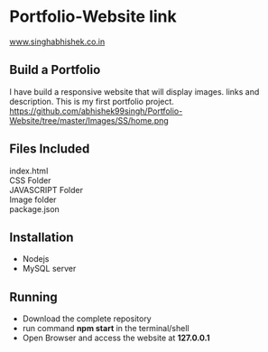 # Portfolio-Website link
www.singhabhishek.co.in <br>
## Build a Portfolio ##
I have build a responsive website that will display images. links and description. This is my first portfolio project. <br>
https://github.com/abhishek99singh/Portfolio-Website/tree/master/Images/SS/home.png <br>
## Files Included ##
index.html<br>
CSS Folder<br>
JAVASCRIPT Folder<br>
Image folder<br>
package.json

## Installation ##
* Nodejs<br>
* MySQL server

## Running ##
* Download the complete repository<br>
* run command **npm start** in the terminal/shell <br>
* Open Browser and access the website at **127.0.0.1** <br>
